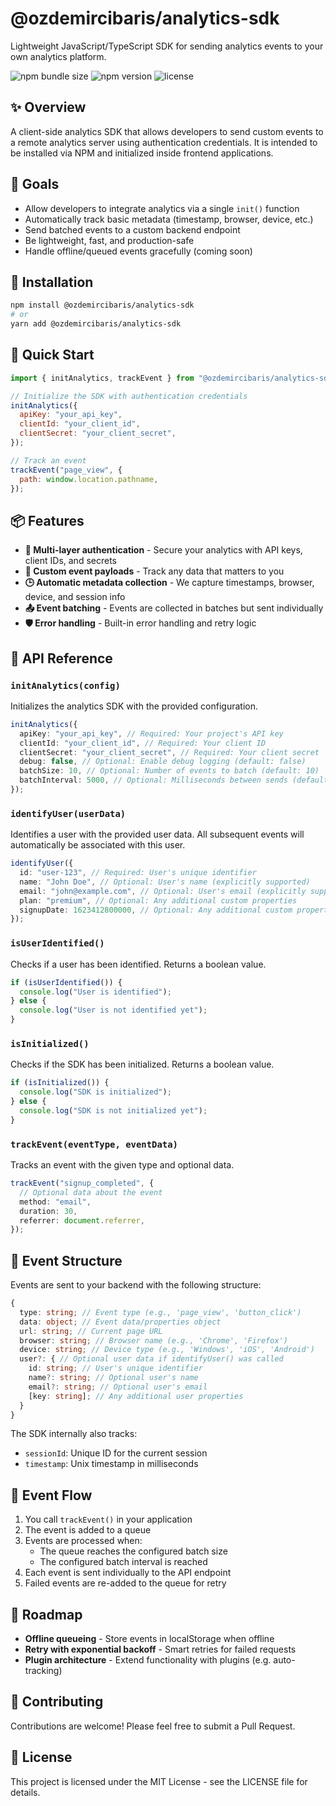 # @ozdemircibaris/analytics-sdk

Lightweight JavaScript/TypeScript SDK for sending analytics events to your own analytics platform.

![npm bundle size](https://img.shields.io/bundlephobia/minzip/@ozdemircibaris/analytics-sdk)
![npm version](https://img.shields.io/npm/v/@ozdemircibaris/analytics-sdk)
![license](https://img.shields.io/npm/l/@ozdemircibaris/analytics-sdk)

## ✨ Overview

A client-side analytics SDK that allows developers to send custom events to a remote analytics server using authentication credentials. It is intended to be installed via NPM and initialized inside frontend applications.

## 🎯 Goals

- Allow developers to integrate analytics via a single `init()` function
- Automatically track basic metadata (timestamp, browser, device, etc.)
- Send batched events to a custom backend endpoint
- Be lightweight, fast, and production-safe
- Handle offline/queued events gracefully (coming soon)

## 🔧 Installation

```bash
npm install @ozdemircibaris/analytics-sdk
# or
yarn add @ozdemircibaris/analytics-sdk
```

## 🚀 Quick Start

```javascript
import { initAnalytics, trackEvent } from "@ozdemircibaris/analytics-sdk";

// Initialize the SDK with authentication credentials
initAnalytics({
  apiKey: "your_api_key",
  clientId: "your_client_id",
  clientSecret: "your_client_secret",
});

// Track an event
trackEvent("page_view", {
  path: window.location.pathname,
});
```

## 📦 Features

- **🔐 Multi-layer authentication** - Secure your analytics with API keys, client IDs, and secrets
- **📄 Custom event payloads** - Track any data that matters to you
- **🕒 Automatic metadata collection** - We capture timestamps, browser, device, and session info
- **📤 Event batching** - Events are collected in batches but sent individually
- **🛡️ Error handling** - Built-in error handling and retry logic

## 📖 API Reference

### `initAnalytics(config)`

Initializes the analytics SDK with the provided configuration.

```typescript
initAnalytics({
  apiKey: "your_api_key", // Required: Your project's API key
  clientId: "your_client_id", // Required: Your client ID
  clientSecret: "your_client_secret", // Required: Your client secret
  debug: false, // Optional: Enable debug logging (default: false)
  batchSize: 10, // Optional: Number of events to batch (default: 10)
  batchInterval: 5000, // Optional: Milliseconds between sends (default: 5000)
});
```

### `identifyUser(userData)`

Identifies a user with the provided user data. All subsequent events will automatically be associated with this user.

```typescript
identifyUser({
  id: "user-123", // Required: User's unique identifier
  name: "John Doe", // Optional: User's name (explicitly supported)
  email: "john@example.com", // Optional: User's email (explicitly supported)
  plan: "premium", // Optional: Any additional custom properties
  signupDate: 1623412800000, // Optional: Any additional custom properties
});
```

### `isUserIdentified()`

Checks if a user has been identified. Returns a boolean value.

```typescript
if (isUserIdentified()) {
  console.log("User is identified");
} else {
  console.log("User is not identified yet");
}
```

### `isInitialized()`

Checks if the SDK has been initialized. Returns a boolean value.

```typescript
if (isInitialized()) {
  console.log("SDK is initialized");
} else {
  console.log("SDK is not initialized yet");
}
```

### `trackEvent(eventType, eventData)`

Tracks an event with the given type and optional data.

```typescript
trackEvent("signup_completed", {
  // Optional data about the event
  method: "email",
  duration: 30,
  referrer: document.referrer,
});
```

## 🔄 Event Structure

Events are sent to your backend with the following structure:

```typescript
{
  type: string; // Event type (e.g., 'page_view', 'button_click')
  data: object; // Event data/properties object
  url: string; // Current page URL
  browser: string; // Browser name (e.g., 'Chrome', 'Firefox')
  device: string; // Device type (e.g., 'Windows', 'iOS', 'Android')
  user?: { // Optional user data if identifyUser() was called
    id: string; // User's unique identifier
    name?: string; // Optional user's name
    email?: string; // Optional user's email
    [key: string]; // Any additional user properties
  }
}
```

The SDK internally also tracks:

- `sessionId`: Unique ID for the current session
- `timestamp`: Unix timestamp in milliseconds

## 🔄 Event Flow

1. You call `trackEvent()` in your application
2. The event is added to a queue
3. Events are processed when:
   - The queue reaches the configured batch size
   - The configured batch interval is reached
4. Each event is sent individually to the API endpoint
5. Failed events are re-added to the queue for retry

## 🚧 Roadmap

- **Offline queueing** - Store events in localStorage when offline
- **Retry with exponential backoff** - Smart retries for failed requests
- **Plugin architecture** - Extend functionality with plugins (e.g. auto-tracking)

## 🤝 Contributing

Contributions are welcome! Please feel free to submit a Pull Request.

## 📄 License

This project is licensed under the MIT License - see the LICENSE file for details.
